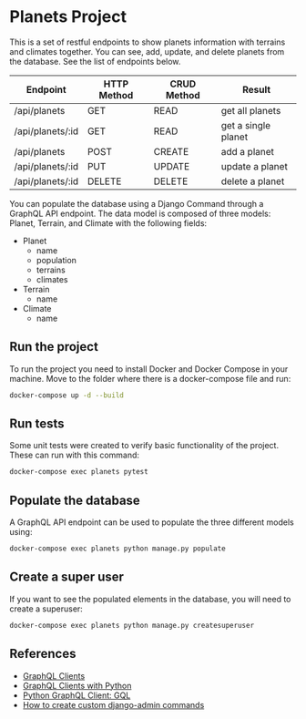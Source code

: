 # Planets Project

This is a set of restful endpoints to show planets information with terrains and climates together. You can see, add, update, and delete planets from the database. See the list of endpoints below.

| Endpoint         | HTTP Method | CRUD Method | Result          |
|------------------|-------------|-------------|-----------------|
| /api/planets      | GET         | READ        | get all planets  |
| /api/planets/:id  | GET         | READ        | get a single planet |
| /api/planets      | POST        | CREATE      | add a planet     |
| /api/planets/:id  | PUT         | UPDATE      | update a planet  |
| /api/planets/:id  | DELETE      | DELETE      | delete a planet  |

You can populate the database using a Django Command through a GraphQL API endpoint. The data model is composed of three models: Planet, Terrain, and Climate with the following fields:

* Planet
    * name
    * population
    * terrains
    * climates
* Terrain
    * name
* Climate
    * name

## Run the project

To run the project you need to install Docker and Docker Compose in your machine. Move to the folder where there is a docker-compose file and run:

```bash
docker-compose up -d --build
```

## Run tests

Some unit tests were created to verify basic functionality of the project. These can run with this command:

```bash
docker-compose exec planets pytest
```

## Populate the database

A GraphQL API endpoint can be used to populate the three different models using:

```bash
docker-compose exec planets python manage.py populate
```

## Create a super user

If you want to see the populated elements in the database, you will need to create a superuser:

```bash
docker-compose exec planets python manage.py createsuperuser
```

## References

* [GraphQL Clients](https://graphql.org/graphql-js/graphql-clients/)
* [GraphQL Clients with Python](https://graphql.org/community/tools-and-libraries/?tags=python)
* [Python GraphQL Client: GQL](https://github.com/graphql-python/gql)
* [How to create custom django-admin commands](https://docs.djangoproject.com/en/5.0/howto/custom-management-commands/)
